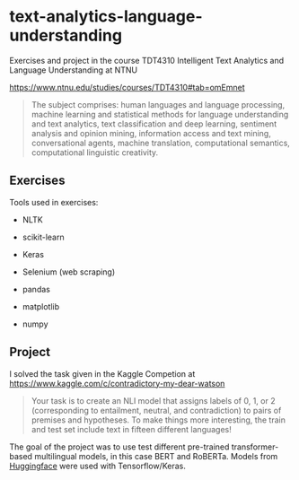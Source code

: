 # text-analytics-language-understanding
Exercises and project in the course TDT4310 Intelligent Text Analytics and Language Understanding at NTNU


https://www.ntnu.edu/studies/courses/TDT4310#tab=omEmnet
>The subject comprises: human languages and language processing, machine learning and statistical methods for language understanding and text analytics,
text classification and deep learning, sentiment analysis and opinion mining, information access and text mining, conversational agents, machine translation,
computational semantics, computational linguistic creativity.

## Exercises
Tools used in exercises:
* NLTK
* scikit-learn
* Keras
* Selenium (web scraping)

* pandas
* matplotlib
* numpy

## Project
I solved the task given in the Kaggle Competion at https://www.kaggle.com/c/contradictory-my-dear-watson 
>Your task is to create an NLI model that assigns labels of 0, 1, or 2 (corresponding to entailment, neutral, and contradiction) to pairs of premises and hypotheses.
To make things more interesting, the train and test set include text in fifteen different languages!

The goal of the project was to use test different pre-trained transformer-based multilingual models, in this case BERT and RoBERTa.
Models from [Huggingface](https://huggingface.co) were used with Tensorflow/Keras. 


